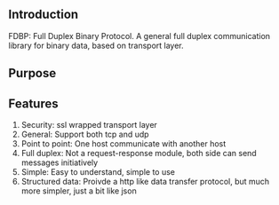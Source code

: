 ## Introduction
FDBP: Full Duplex Binary Protocol.
A general full duplex communication library for binary data, based on transport layer.


## Purpose



## Features

1. Security: ssl wrapped transport layer
2. General: Support both tcp and udp
3. Point to point: One host communicate with another host
4. Full duplex: Not a request-response module, both side can send messages initiatively
5. Simple: Easy to understand, simple to use
6. Structured data: Proivde a http like data transfer protocol, but much more simpler, just a bit like json
